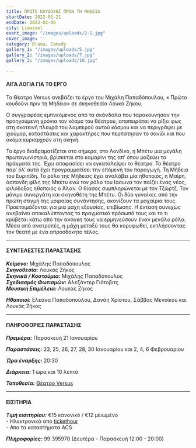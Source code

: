 ```yaml
---
title: ΠΡΩΤΟ ΚΟΥΔΟΥΝΙ ΠΡΙΝ ΤΗ ΜΗΔΕΙΑ
startDate: 2022-01-21
endDate: 2022-02-06
city: Limassol
event_image: "/images/uploads/2-1.jpg"
cover_image: ''
category: Drama, Comedy
gallery_1: "/images/uploads/5.jpg"
gallery_2: "/images/uploads/7.jpg"
gallery_3: "/images/uploads/10.jpg"

---
```

#### ΛΙΓΑ ΛΟΓΙΑ ΓΙΑ ΤΟ ΕΡΓΟ

Το Θέατρο Versus ανεβάζει το έργο του Μιχάλη Παπαδόπουλου, « Πρώτο κουδούνι πριν τη Μήδεια» σε σκηνοθεσία Λουκά Ζήκου.

Ο συγγραφέας εμπνεόμενος από τα σκάνδαλα που ταρακουνήσαν την προηγούμενη χρόνια τον κόσμο του θέατρου, αποπειράται να ρίξει φως στη σκοτεινή πλευρά του λαμπερού αυτού κόσμου και να περιγράψει με χιούμορ, καταστάσεις και χαρακτήρες που περπάτησαν το σανίδι και που ακόμα κυριαρχούν στη σκηνή.

Το έργο διαδραματίζεται στο σήμερα, στο Λονδίνο, η Μπέτυ μια μεγάλη πρωταγωνίστριά, βρίσκεται στο καμαρίνι της απ’ όπου μαζεύει τα πράγματά της. Έχει αποφασίσει να εγκαταλείψει το θέατρο. Το θέατρο παρ’ όλ’ αυτά έχει προγραμματίσει την επόμενή του παραγωγή. Τη Μήδεια του Ευριπίδη. Το ρόλο της Μήδειας έχει αναλάβει μία ηθοποιός, η Μαίρη, άσπονδη φίλη της Μπέτυ ενώ τον ρόλο του Ιάσωνα τον παίζει ένας νέος, φιλόδοξος ηθοποιός ο Άλαν. Ο θίασος συμπληρώνεται με τον Τζώρτζ. Τον μόνιμο συνεργάτη και σκηνοθέτη της Μπέτυ. Οι δύο γυναίκες από την πρώτη στιγμή της μοιραίας συνάντησης, ακονίζουν τα μαχαίρια τους. Προετοιμάζονται για μια μάχη εξουσίας, επιβίωσης. Η ένταση συνεχώς ανεβαίνει αποκαλύπτοντας το πραγματικό πρόσωπό τους και το τι κρύβεται κάτω από την ανάγκη τους να ερμηνεύσουν έναν μεγάλο ρόλο. Μέσα από ανατροπές, η μάχη μεταξύ τους θα κορυφωθεί, εκπλήσσοντας τον θεατή με ένα απροσδόκητο τέλος.

***

#### ΣΥΝΤΕΛΕΣΤΕΣ ΠΑΡΑΣΤΑΣΗΣ

**_Κείμενο:_** Μιχάλης Παπαδόπουλος  
**_Σκηνοθεσία:_** Λουκάς Ζήκος  
**_Σκηνικά / Κοστούμια:_** Μιχάλης Παπαδόπουλος  
**_Σχεδιασμός Φωτισμών:_** Αλεξάντερ Γιότοβιτς  
**_Μουσική Επιμέλεια:_** Λουκάς Ζήκος

**_Ηθοποιοί:_** Ελεάνα Παπαδοπούλου, Δανάη Χρίστου, Σάββας Μενοίκου και Λουκάς Ζήκος

***

#### ΠΛΗΡΟΦΟΡΙΕΣ ΠΑΡΑΣΤΑΣΗΣ

**_Πρεμιέρα:_** Παρασκευή 21 Ιανουαρίου

**_Παραστάσεις:_** 23, 25, 26, 27, 28, 30 Ιανουαρίου και 2, 4, 6 Φεβρουαρίου

**_Ώρα έναρξης:_** 20:30

**_Διάρκεια:_** 1 ώρα και 10 λεπτά

**_Τοποθεσία:_** [Θέατρο Versus](https://www.google.com/maps/place/%CE%98%CE%AD%CE%B1%CF%84%CF%81%CE%BF+%CE%95%CE%9D%CE%91/@34.6727162,33.0405933,17z/data=!4m12!1m6!3m5!1s0x14e73302f4af925b:0xca71f90ee7b765c0!2zzpjOrc6xz4TPgc6_IM6Vzp3OkQ!8m2!3d34.6727162!4d33.042782!3m4!1s0x14e73302f4af925b:0xca71f90ee7b765c0!8m2!3d34.6727162!4d33.042782 "https://www.google.com/maps/place/%CE%98%CE%AD%CE%B1%CF%84%CF%81%CE%BF+%CE%95%CE%9D%CE%91/@34.6727162,33.0405933,17z/data=!4m12!1m6!3m5!1s0x14e73302f4af925b:0xca71f90ee7b765c0!2zzpjOrc6xz4TPgc6_IM6Vzp3OkQ!8m2!3d34.6727162!4d33.042782!3m4!1s0x14e73302f4af925b:0xca71f90ee7b765c0!8m2!3d34.6727162!4d33.042782")

***

#### ΕΙΣΙΤΗΡΙΑ

**_Τιμή εισιτηρίου:_** €15 κανονικό / €12 μειωμένο  
\- Ηλεκτρονικά απο [tickethour](https://shop.tickethour.com/ticketmaster_se_3712.html "https://shop.tickethour.com/ticketmaster_se_3712.html")  
\- Απο τα καταστήματα ACS

**_Πληροφορίες:_** 99 395970 (Δευτέρα - Παρασκευή 12:00 - 20:00)